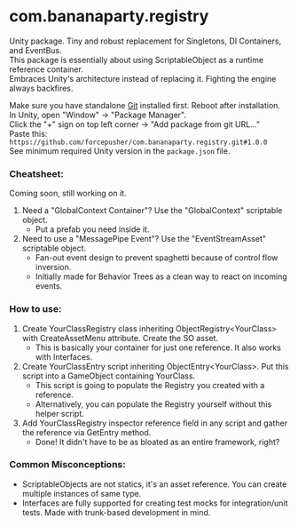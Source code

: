 # com.bananaparty.registry  
  
Unity package. Tiny and robust replacement for Singletons, DI Containers, and EventBus.  
This package is essentially about using ScriptableObject as a runtime reference container.  
Embraces Unity's architecture instead of replacing it. Fighting the engine always backfires.  
  
Make sure you have standalone [Git](https://git-scm.com/downloads) installed first. Reboot after installation.  
In Unity, open "Window" -> "Package Manager".  
Click the "+" sign on top left corner -> "Add package from git URL..."  
Paste this: `https://github.com/forcepusher/com.bananaparty.registry.git#1.0.0`  
See minimum required Unity version in the `package.json` file.  
  
### Cheatsheet:  
Coming soon, still working on it.  
1. Need a "GlobalContext Container"? Use the "GlobalContext" scriptable object.  
    - Put a prefab you need inside it.  
2. Need to use a "MessagePipe Event"? Use the "EventStreamAsset" scriptable object.  
	- Fan-out event design to prevent spaghetti because of control flow inversion.  
	- Initially made for Behavior Trees as a clean way to react on incoming events.  
  
### How to use:  
1. Create YourClassRegistry class inheriting ObjectRegistry\<YourClass\> with CreateAssetMenu attribute. Create the SO asset.  
	- This is basically your container for just one reference. It also works with Interfaces.  
2. Create YourClassEntry script inheriting ObjectEntry\<YourClass\>. Put this script into a GameObject containing YourClass.  
	- This script is going to populate the Registry you created with a reference.  
	- Alternatively, you can populate the Registry yourself without this helper script.  
3. Add YourClassRegistry inspector reference field in any script and gather the reference via GetEntry method.  
   	- Done! It didn't have to be as bloated as an entire framework, right?  
  
### Common Misconceptions:  
- ScriptableObjects are not statics, it's an asset reference. You can create multiple instances of same type.  
- Interfaces are fully supported for creating test mocks for integration/unit tests. Made with trunk-based development in mind.
